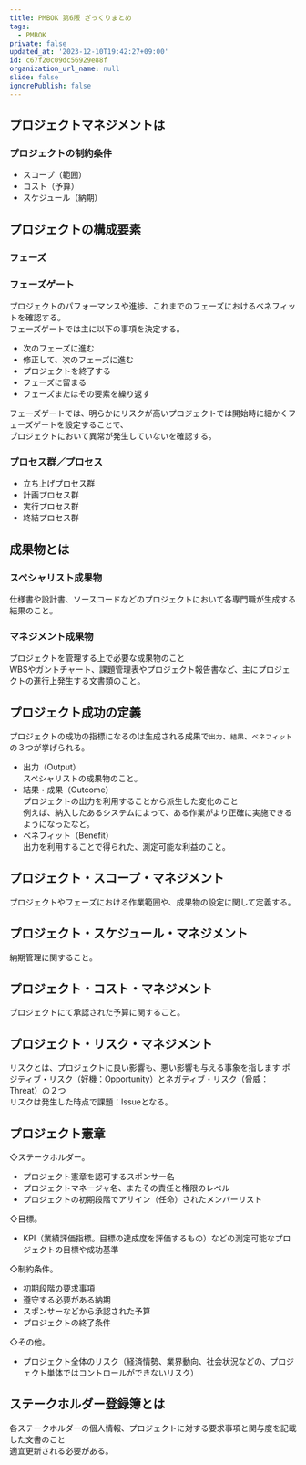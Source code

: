 ```yaml
---
title: PMBOK 第6版 ざっくりまとめ
tags:
  - PMBOK
private: false
updated_at: '2023-12-10T19:42:27+09:00'
id: c67f20c09dc56929e88f
organization_url_name: null
slide: false
ignorePublish: false
---
```


## プロジェクトマネジメントは

### プロジェクトの制約条件

- スコープ（範囲）
- コスト（予算）
- スケジュール（納期）

## プロジェクトの構成要素

### フェーズ

### フェーズゲート

プロジェクトのパフォーマンスや進捗、これまでのフェーズにおけるベネフィットを確認する。  
フェーズゲートでは主に以下の事項を決定する。

- 次のフェーズに進む
- 修正して、次のフェーズに進む
- プロジェクトを終了する
- フェーズに留まる
- フェーズまたはその要素を繰り返す

フェーズゲートでは、明らかにリスクが高いプロジェクトでは開始時に細かくフェーズゲートを設定することで、  
プロジェクトにおいて異常が発生していないを確認する。

### プロセス群／プロセス

- 立ち上げプロセス群
- 計画プロセス群
- 実行プロセス群
- 終結プロセス群

## 成果物とは

### スペシャリスト成果物

仕様書や設計書、ソースコードなどのプロジェクトにおいて各専門職が生成する結果のこと。

### マネジメント成果物

プロジェクトを管理する上で必要な成果物のこと  
WBSやガントチャート、課題管理表やプロジェクト報告書など、主にプロジェクトの進行上発生する文書類のこと。

## プロジェクト成功の定義

プロジェクトの成功の指標になるのは生成される成果で`出力`、`結果`、`ベネフィット`の３つが挙げられる。

- 出力（Output）  
  スペシャリストの成果物のこと。
- 結果・成果（Outcome）  
  プロジェクトの出力を利用することから派生した変化のこと  
  例えば、納入したあるシステムによって、ある作業がより正確に実施できるようになったなど。
- ベネフィット（Benefit）  
  出力を利用することで得られた、測定可能な利益のこと。

## プロジェクト・スコープ・マネジメント

プロジェクトやフェーズにおける作業範囲や、成果物の設定に関して定義する。

## プロジェクト・スケジュール・マネジメント

納期管理に関すること。

## プロジェクト・コスト・マネジメント

プロジェクトにて承認された予算に関すること。

## プロジェクト・リスク・マネジメント

リスクとは、プロジェクトに良い影響も、悪い影響も与える事象を指します
ポジティブ・リスク（好機：Opportunity）とネガティブ・リスク（脅威：Threat）の２つ  
リスクは発生した時点で課題：Issueとなる。

## プロジェクト憲章

◇ステークホルダー。

- プロジェクト憲章を認可するスポンサー名
- プロジェクトマネージャ名、またその責任と権限のレベル
- プロジェクトの初期段階でアサイン（任命）されたメンバーリスト

◇目標。

- KPI（業績評価指標。目標の達成度を評価するもの）などの測定可能なプロジェクトの目標や成功基準

◇制約条件。

- 初期段階の要求事項
- 遵守する必要がある納期
- スポンサーなどから承認された予算
- プロジェクトの終了条件

◇その他。

- プロジェクト全体のリスク（経済情勢、業界動向、社会状況などの、プロジェクト単体ではコントロールができないリスク）

## ステークホルダー登録簿とは

各ステークホルダーの個人情報、プロジェクトに対する要求事項と関与度を記載した文書のこと  
適宜更新される必要がある。
